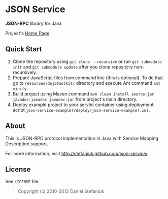 JSON Service
============

**JSON-RPC** library for Java

Project's [Home Page](http://stefaniuk.github.com/json-service/ "Project's Home Page")

Quick Start
-----------

1. Clone the repository using `git clone --recursive` or run `git submodule init` and `git submodule update` after you clone repository non-recursively.
2. Prepare JavaScript files from command line (this is optional). To do that go to `resources/dojotoolkit/` directory and execute Ant command `ant minify`.
3. Build project using Maven command `mvn clean install source:jar javadoc:javadoc javadoc:jar` from project's main directory.
4. Deploy example project to your servlet container using deployment script `json-service-example?/deploy/json-service-example?.xml`.

About
-----

This is JSON-RPC protocol implementation in Java with Service Mapping Description support.

For more information, visit <http://stefaniuk.github.com/json-service/>.

License
-------

See `LICENSE` file.

> Copyright (c) 2010-2012 Daniel Stefaniuk
